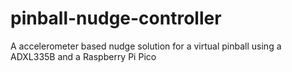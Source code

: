 # pinball-nudge-controller
A accelerometer based nudge solution for a virtual pinball using a ADXL335B and a Raspberry Pi Pico
